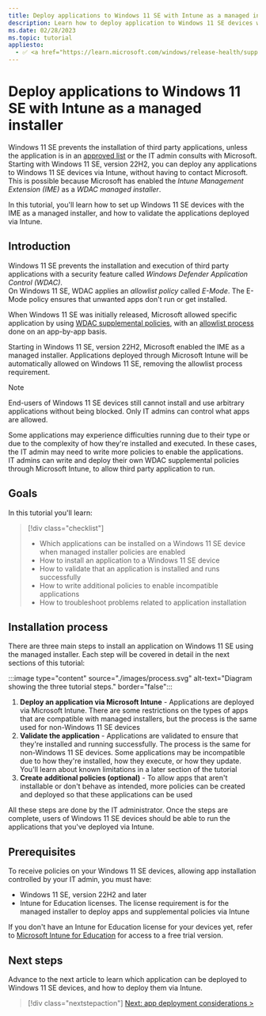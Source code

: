 ```yaml
---
title: Deploy applications to Windows 11 SE with Intune as a managed installer
description: Learn how to deploy application to Windows 11 SE devices with Intune as a managed installer.
ms.date: 02/28/2023
ms.topic: tutorial
appliesto:
  - ✅ <a href="https://learn.microsoft.com/windows/release-health/supported-versions-windows-client" target="_blank">Windows 11 SE, version 22H2 and later</a>
---
```


# Deploy applications to Windows 11 SE with Intune as a managed installer

Windows 11 SE prevents the installation of third party applications, unless the application is in an [approved list][EDU-1] or the IT admin consults with Microsoft.\
Starting with Windows 11 SE, version 22H2, you can deploy any applications to Windows 11 SE devices via Intune, without having to contact Microsoft. This is possible because Microsoft has enabled the *Intune Management Extension (IME)* as a *WDAC managed installer*.

In this tutorial, you'll learn how to set up Windows 11 SE devices with the IME as a managed installer, and how to validate the applications deployed via Intune.

## Introduction

Windows 11 SE prevents the installation and execution of third party applications with a security feature called *Windows Defender Application Control (WDAC)*.\
On Windows 11 SE, WDAC applies an *allowlist policy* called *E-Mode*. The E-Mode policy ensures that unwanted apps don't run or get installed.

When Windows 11 SE was initially released, Microsoft allowed specific application by using [WDAC supplemental policies][WIN-1], with an [allowlist process][EDU-1] done on an app-by-app basis.

Starting in Windows 11 SE, version 22H2, Microsoft enabled the IME as a managed installer. Applications deployed through Microsoft Intune will be automatically allowed on Windows 11 SE, removing the allowlist process requirement.

> [!NOTE]
> End-users of Windows 11 SE devices still cannot install and use arbitrary applications without being blocked. Only IT admins can control what apps are allowed.

Some applications may experience difficulties running due to their type or due to the complexity of how they're installed and executed. In these cases, the IT admin may need to write more policies to enable the applications.\
IT admins can write and deploy their own WDAC supplemental policies through Microsoft Intune, to allow third party application to run.

## Goals

In this tutorial you'll learn:

> [!div class="checklist"]
> - Which applications can be installed on a Windows 11 SE device when managed installer policies are enabled
> - How to install an application to a Windows 11 SE device
> - How to validate that an application is installed and runs successfully
> - How to write additional policies to enable incompatible applications
> - How to troubleshoot problems related to application installation

## Installation process

There are three main steps to install an application on Windows 11 SE using the managed installer. Each step will be covered in detail in the next sections of this tutorial:

:::image type="content" source="./images/process.svg" alt-text="Diagram showing the three tutorial steps." border="false":::

1. **Deploy an application via Microsoft Intune** - Applications are deployed via Microsoft Intune. There are some restrictions on the types of apps that are compatible with managed installers, but the process is the same used for non-Windows 11 SE devices
1. **Validate the application** - Applications are validated to ensure that they're installed and running successfully. The process is the same for non-Windows 11 SE devices. Some applications may be incompatible due to how they're installed, how they execute, or how they update. You'll learn about known limitations in a later section of the tutorial
1. **Create additional policies (optional)** - To allow apps that aren't installable or don't behave as intended, more policies can be created and deployed so that these applications can be used

All these steps are done by the IT administrator. Once the steps are complete, users of Windows 11 SE devices should be able to run the applications that you've deployed via Intune.

## Prerequisites

To receive policies on your Windows 11 SE devices, allowing app installation controlled by your IT admin, you must have:

- Windows 11 SE, version 22H2 and later
- Intune for Education licenses. The license requirement is for the managed installer to deploy apps and supplemental policies via Intune

If you don't have an Intune for Education license for your devices yet, refer to [Microsoft Intune for Education][EXT-1] for access to a free trial version.

## Next steps

Advance to the next article to learn which application can be deployed to Windows 11 SE devices, and how to deploy them via Intune.

> [!div class="nextstepaction"]
> [Next: app deployment considerations >](deploy-apps.md)

[EDU-1]: https://learn.microsoft.com/education/windows/windows-11-se-overview#add-your-own-applications
[EDU-2]: https://learn.microsoft.com/education/windows/windows-11-se-overview#available-applications
[EXT-1]: https://www.microsoft.com/en-us/education/intune
[WIN-1]: https://learn.microsoft.com/en-us/windows/security/threat-protection/windows-defender-application-control/select-types-of-rules-to-create